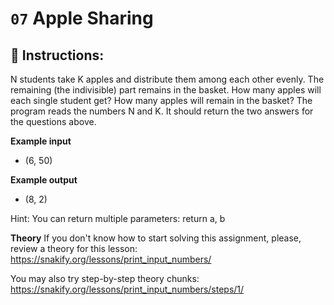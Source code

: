 # `07` Apple Sharing

## 📝 Instructions:

N students take K apples and distribute them among each other evenly. The remaining (the indivisible) part remains in the basket. How many apples will each single student get? How many apples will remain in the basket?
The program reads the numbers N and K. It should return the two answers for the questions above.

**Example input**
* (6, 50)

**Example output**
* (8, 2)

Hint: You can return multiple parameters: return a, b

**Theory**
If you don't know how to start solving this assignment, please, review a theory for this lesson:
https://snakify.org/lessons/print_input_numbers/

You may also try step-by-step theory chunks:
https://snakify.org/lessons/print_input_numbers/steps/1/